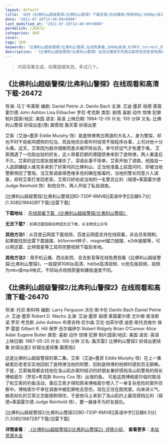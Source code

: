 ```yaml
---
layout: default
title: '动作《比佛利山超级警探/比弗利山警探》下载资源/在线播放/视频地址/1080p/高清/蓝光'
date: "2021-07-10T14:40:09+0800"
last_modified_at: "2021-07-10T14:40:09+0800"
permalink: /26472/
categories: 动作
cover:
tags: 动作
keywords: '比佛利山超级警探/比弗利山警探,在线免费看,1080p高清,bt种子,torrent,百度云盘,magnet,磁力链,迅雷下载资源'
description: '《比佛利山超级警探/比弗利山警探》在线云播放手机西瓜影院吉吉影音免费看，1080p高清bd/hd未删减完整版和tc抢先枪版，mkv/mp4格式，附带bt/torrent种子、magnet/磁力链、百度云盘、网盘资源迅雷下载链接'
---
```


>内容采集生成，如果链接失效，多试几个。


## 《比佛利山超级警探/比弗利山警探》在线观看和高清下载-26472

导演: 马丁·布莱斯 编剧: Daniel Petrie Jr. Danilo Bach 主演: 艾迪·墨菲 祖德·莱茵霍尔德 John Ashton Lisa Eilbacher 罗尼·考克斯 类型: 剧情 喜剧 动作 惊悚 犯罪 制片国家/地区: 美国 语言: 英语 上映日期: 1984-12-05 片长: 105 分钟 又名: 比佛利山警探 妙探出差(港) 霹雳炮 轰天雷 妙探出更

艾索（艾迪•墨菲 Eddie Murphy 饰）是底特律黑白两道的大名人，身为警探，却也不时干些偷鸡摸狗的勾当，而且他侦办案件时经常不按程序办事，上司对他十分头痛。这天，艾索因为敲诈烟贩而差点被开除出去，幸亏好运气才免遭于难。 艾索偶遇了一位刚出狱的好友，这人带着巨额的德国债券来到了底特律。两人重逢后不久，艾索的这位朋友就被谋杀了。深谙此事不简单，艾索开始了调查。他独自一人追踪嫌疑人维克多来到了好莱坞的比佛利山，正当他准备上前盘问时，却被当地警察带回了警局。当艾索调查得悉维多克的确在贩毒时，当地的警长同意介入调查，却将艾索打发回老家。艾索只好劝说当地的一名警员比利（祖德•莱茵霍尔德 Judge Reinhold 饰）和他合作，两人开始了私自调查。


[比佛利山超级警探/比弗利山警探][BD-720P-RMVB][英语中字][豆瓣6.7分][1.3GB][1984][BT下载/迅雷下载]

**下载地址**： [在线观看下载 《比佛利山超级警探/比弗利山警探》](https://www.btdx8.com/torrent/beverly_hills_cop_1984.html) 


**无法下载?**：`如果迅雷因版权原因无法下载，关注微信公众号 `

**其他方法1**：从百度云网盘下载视频，百度云网盘支持在线观看，非会员有限制，如果能找到迅雷下载链接、bt/torrent种子、magnet磁力链接、e2dk链接等，可以用迅雷、比特彗星等工具将完整视频下载到本地。

**其他方法2**：用手机云播、西瓜影院、吉吉影音等在线免费观看《比佛利山超级警探/比弗利山警探》，一般提供1080p高清、hd/bd高清视频、tc抢先版视频，视频为mkv或mp4格式，不同站点视频质量和播放速度不同。


## 《比佛利山超级警探2/比弗利山警探2》在线观看和高清下载-26470

导演: 托尼·斯科特 编剧: Larry Ferguson 沃伦·斯卡伦 Danilo Bach Daniel Petrie Jr. 艾迪·墨菲 Robert D. Wachs 主演: 艾迪·墨菲 祖德·莱茵霍尔德 尤尔根·普洛斯诺 罗尼·考克斯 John Ashton 布里吉特·尼尔森 艾伦·加菲尔德 迪恩·斯托克维尔 保罗·雷瑟 Gilbert R. Hill 保罗·吉尔福伊尔 Robert Ridgely Brian O’Connor Alice Adair Eugene Butler 类型: 喜剧 动作 惊悚 犯罪 制片国家/地区: 美国 语言: 英语 上映日期: 1987-05-20 片长: 100 分钟 又名: 轰天雷2 比佛利山警探2 妙探出更续集 妙探出差2 妙探出差续集 霹雳炮2

这是比佛利山超级警探的第二集。艾索（艾迪•墨菲 Eddie Murphy 饰）在上一集破案后老老实实地回到了底特律当他的刑警，回到底特律的他顿时感到百无聊赖。于是，艾索每周都会找他在洛山矶办案时结识的好朋友兼好搭档洛山矶警局的局长博格密尔（罗尼•考克斯 Ronny Cox 饰）出海钓鱼。 可是这周博格密尔临时取消了和艾索的钓鱼活动，事后艾索才得知原来博格密尔卷入了一单复杂危险的案件侦察中。博格密尔不幸在调查中被犯罪枪击受伤，现在正住在医院里。向来讲义气、嫉恶如仇的艾索又怎能按耐得住，于是他马上来到了洛山矶约上最佳搭档比利（祖德•莱茵霍尔德 Judge Reinhold 饰），要一展身手为好友报仇。


[比佛利山超级警探2/比弗利山警探2][BD-720P-RMVB][英语中字][豆瓣6.5分][1.2GB][1987][BT下载/迅雷下载]

**详情查看**： [《比佛利山超级警探2/比弗利山警探2》详情介绍](/movie/26470/)， **查看更多**：[本站资源大全](/movie/t/all/)


